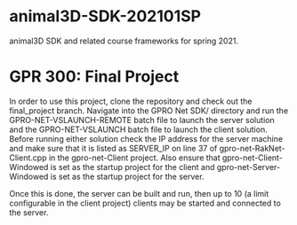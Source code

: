 # animal3D-SDK-202101SP
animal3D SDK and related course frameworks for spring 2021.

# GPR 300: Final Project
In order to use this project, clone the repository and check out the final_project branch. Navigate into the GPRO Net SDK/ directory and run the GPRO-NET-VSLAUNCH-REMOTE batch file to launch the server solution and the GPRO-NET-VSLAUNCH batch file to launch the client solution. Before running either solution check the IP address for the server machine and make sure that it is listed as SERVER_IP on line 37 of gpro-net-RakNet-Client.cpp in the gpro-net-Client project. Also ensure that gpro-net-Client-Windowed is set as the startup project for the client and gpro-net-Server-Windowed is set as the startup project for the server.

Once this is done, the server can be built and run, then up to 10 (a limit configurable in the client project) clients may be started and connected to the server.
